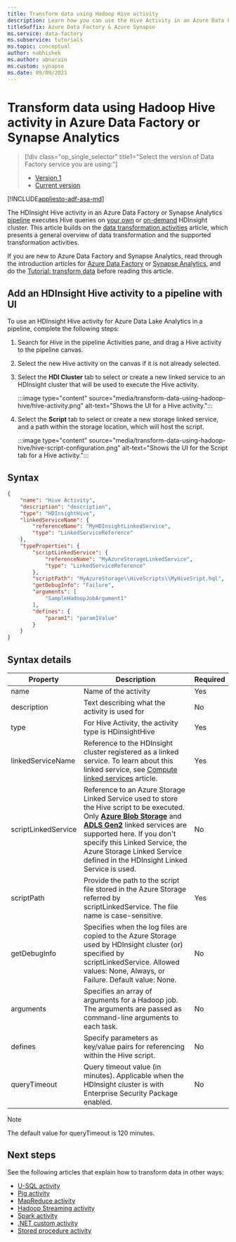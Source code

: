 ```yaml
---
title: Transform data using Hadoop Hive activity
description: Learn how you can use the Hive Activity in an Azure Data Factory or Synapse Analytics pipeline to run Hive queries on an on-demand/your own HDInsight cluster.
titleSuffix: Azure Data Factory & Azure Synapse
ms.service: data-factory
ms.subservice: tutorials
ms.topic: conceptual
author: nabhishek
ms.author: abnarain
ms.custom: synapse
ms.date: 09/09/2021
---
```


# Transform data using Hadoop Hive activity in Azure Data Factory or Synapse Analytics

> [!div class="op_single_selector" title1="Select the version of Data Factory service you are using:"]
> * [Version 1](v1/data-factory-hive-activity.md)
> * [Current version](transform-data-using-hadoop-hive.md)

[!INCLUDE[appliesto-adf-asa-md](includes/appliesto-adf-asa-md.md)]

The HDInsight Hive activity in an Azure Data Factory or Synapse Analytics [pipeline](concepts-pipelines-activities.md) executes Hive queries on [your own](compute-linked-services.md#azure-hdinsight-linked-service) or [on-demand](compute-linked-services.md#azure-hdinsight-on-demand-linked-service)  HDInsight cluster. This article builds on the [data transformation activities](transform-data.md) article, which presents a general overview of data transformation and the supported transformation activities.

If you are new to Azure Data Factory and Synapse Analytics, read through the introduction articles for [Azure Data Factory](introduction.md) or [Synapse Analytics](../synapse-analytics/overview-what-is.md), and do the [Tutorial: transform data](tutorial-transform-data-spark-powershell.md) before reading this article. 

## Add an HDInsight Hive activity to a pipeline with UI

To use an HDInsight Hive activity for Azure Data Lake Analytics in a pipeline, complete the following steps:

1. Search for _Hive_ in the pipeline Activities pane, and drag a Hive activity to the pipeline canvas.
1. Select the new Hive activity on the canvas if it is not already selected.
1. Select the  **HDI Cluster** tab to select or create a new linked service to an HDInsight cluster that will be used to execute the Hive activity.

   :::image type="content" source="media/transform-data-using-hadoop-hive/hive-activity.png" alt-text="Shows the UI for a Hive activity.":::

1. Select the **Script** tab to select or create a new storage linked service, and a path within the storage location, which will host the script.

   :::image type="content" source="media/transform-data-using-hadoop-hive/hive-script-configuration.png" alt-text="Shows the UI for the Script tab for a Hive activity.":::

## Syntax

```json
{
    "name": "Hive Activity",
    "description": "description",
    "type": "HDInsightHive",
    "linkedServiceName": {
        "referenceName": "MyHDInsightLinkedService",
        "type": "LinkedServiceReference"
    },
    "typeProperties": {
        "scriptLinkedService": {
            "referenceName": "MyAzureStorageLinkedService",
            "type": "LinkedServiceReference"
        },
        "scriptPath": "MyAzureStorage\\HiveScripts\\MyHiveSript.hql",
        "getDebugInfo": "Failure",
        "arguments": [
            "SampleHadoopJobArgument1"
        ],
        "defines": {
            "param1": "param1Value"
        }
    }
}
```
## Syntax details
| Property            | Description                                                  | Required |
| ------------------- | ------------------------------------------------------------ | -------- |
| name                | Name of the activity                                         | Yes      |
| description         | Text describing what the activity is used for                | No       |
| type                | For Hive Activity, the activity type is HDinsightHive        | Yes      |
| linkedServiceName   | Reference to the HDInsight cluster registered as a linked service. To learn about this linked service, see [Compute linked services](compute-linked-services.md) article. | Yes      |
| scriptLinkedService | Reference to an Azure Storage Linked Service used to store the Hive script to be executed. Only **[Azure Blob Storage](./connector-azure-blob-storage.md)** and **[ADLS Gen2](./connector-azure-data-lake-storage.md)** linked services are supported here. If you don't specify this Linked Service, the Azure Storage Linked Service defined in the HDInsight Linked Service is used.  | No       |
| scriptPath          | Provide the path to the script file stored in the Azure Storage referred by scriptLinkedService. The file name is case-sensitive. | Yes      |
| getDebugInfo        | Specifies when the log files are copied to the Azure Storage used by HDInsight cluster (or) specified by scriptLinkedService. Allowed values: None, Always, or Failure. Default value: None. | No       |
| arguments           | Specifies an array of arguments for a Hadoop job. The arguments are passed as command-line arguments to each task. | No       |
| defines             | Specify parameters as key/value pairs for referencing within the Hive script. | No       |
| queryTimeout        | Query timeout value (in minutes). Applicable when the HDInsight cluster is with Enterprise Security Package enabled. | No       |

>[!NOTE]
>The default value for queryTimeout is 120 minutes. 

## Next steps
See the following articles that explain how to transform data in other ways: 

* [U-SQL activity](transform-data-using-data-lake-analytics.md)
* [Pig activity](transform-data-using-hadoop-pig.md)
* [MapReduce activity](transform-data-using-hadoop-map-reduce.md)
* [Hadoop Streaming activity](transform-data-using-hadoop-streaming.md)
* [Spark activity](transform-data-using-spark.md)
* [.NET custom activity](transform-data-using-dotnet-custom-activity.md)
* [Stored procedure activity](transform-data-using-stored-procedure.md)
